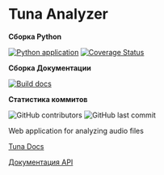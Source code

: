 # Tuna Analyzer

**Сборка Python**

[![Python application](https://github.com/ArsenChick/tuna-analyzer/actions/workflows/python-app.yml/badge.svg)](https://github.com/ArsenChick/tuna-analyzer/actions/workflows/python-app.yml) [![Coverage Status](https://coveralls.io/repos/github/ArsenChick/tuna-analyzer/badge.svg?branch=main)](https://coveralls.io/github/ArsenChick/tuna-analyzer?branch=main)

**Сборка Документации**

[![Build docs](https://github.com/ArsenChick/tuna-analyzer/actions/workflows/build-docs.yml/badge.svg)](https://github.com/ArsenChick/tuna-analyzer/actions/workflows/build-docs.yml)

**Статистика коммитов**

![GitHub contributors](https://img.shields.io/github/contributors/ArsenChick/tuna-analyzer) ![GitHub last commit](https://img.shields.io/github/last-commit/ArsenChick/tuna-analyzer)

Web application for analyzing audio files

[Tuna Docs](https://arsenchick.github.io/tuna-analyzer/)

[Документация API](./API.md)
